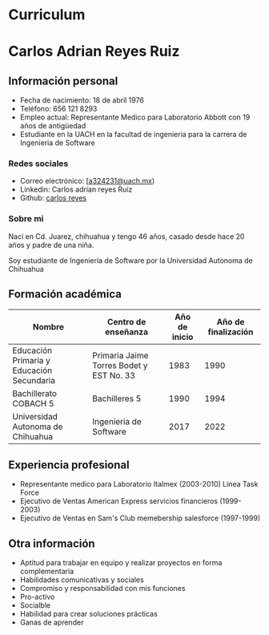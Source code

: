 # Curriculum
# **Carlos Adrian Reyes Ruiz**


## **Información personal**

+ Fecha de nacimiento: 18 de abril 1976
+ Teléfono: 656 121 8293
+ Empleo actual: Representante Medico para Laboratorio Abbott con 19 años de antigüedad
+ Estudiante en la UACH en la facultad de ingenieria para la carrera de Ingenieria de Software
  
### **Redes sociales**

+ Correo electrónico: [a324231@uach.mx)
+ Linkedin: Carlos adrian reyes Ruiz
+ Github: [carlos reyes](https://github.com/carlitoswayreyes)

### **Sobre mi**
Nací en Cd. Juarez, chihuahua y tengo 46 años, casado desde hace 20 años y padre de una niña.

Soy estudiante de Ingeniería de Software por la Universidad Autonoma de Chihuahua

## **Formación académica**
  | Nombre                                                              | Centro de enseñanza                    | Año de inicio | Año de finalización |
|---------------------------------------------------------------------|-----------------------------------------|---------------|------------|
| Educación Primaria y Educación Secundaria | Primaria Jaime Torres Bodet y EST No. 33            | 1983          | 1990       |
| Bachillerato COBACH 5                                                | Bachilleres 5 | 1990          | 1994       |
| Universidad Autonoma de Chihuahua        | Ingenieria de Software      | 2017          | 2022     |

## **Experiencia profesional**

+ Representante medico para Laboratorio Italmex (2003-2010) Linea Task Force
+ Ejecutivo de Ventas American Express servicios financieros (1999-2003)
+ Ejecutivo de Ventas en Sam's Club memebership salesforce (1997-1999)


## **Otra información**

 - Aptitud para trabajar en equipo y realizar proyectos en forma complementaria
 - Habilidades comunicativas y sociales
 - Compromiso y responsabilidad con mis funciones
 - Pro-activo
 - Socialble
 - Habilidad para crear soluciones prácticas
 - Ganas de aprender

  

